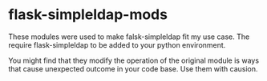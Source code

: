 # flask-simpleldap-mods

These modules were used to make falsk-simpleldap fit my use case. The require flask-simpleldap to be added to your python environment.

You might find that they modify the operation of the original module is ways that cause unexpected outcome in your code base. Use them with causion.
